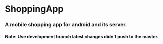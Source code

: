 # ShoppingApp
### A mobile shopping app for android and its server.
#### Note: Use development branch latest changes didn't push to the master.
